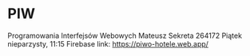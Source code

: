 # PIW
Programowania Interfejsów Webowych
Mateusz Sekreta 264172
Piątek nieparzysty, 11:15
Firebase link: https://piwo-hotele.web.app/
